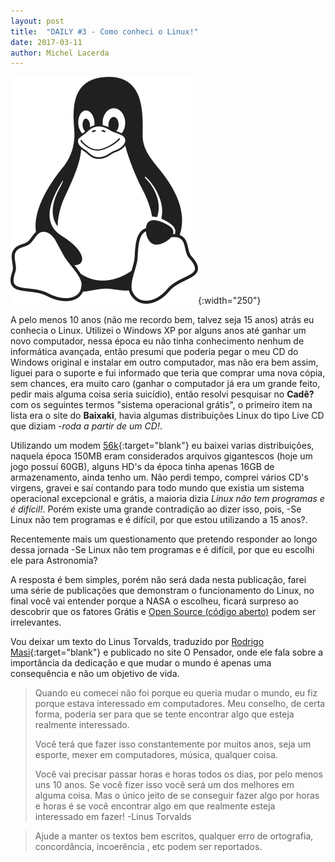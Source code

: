 ```yaml
---
layout: post
title:  "DAILY #3 - Como conheci o Linux!"
date: 2017-03-11
author: Michel Lacerda
---
```

![Tux Mono](/imgs/tux_mono.png){:width="250"}

A pelo menos 10 anos (não me recordo bem, talvez seja 15 anos)  atrás eu conhecia o Linux. Utilizei o Windows XP por alguns anos até ganhar um novo computador, nessa época eu não tinha conhecimento nenhum de informática avançada, então presumi que poderia pegar o meu CD do Windows original e instalar em outro computador, mas não era bem assim, liguei para o suporte e fui informado que teria que comprar uma nova cópia, sem chances, era muito caro (ganhar o computador já era um grande feito, pedir mais alguma coisa seria suicídio), então resolvi pesquisar no **Cadê?** com os seguintes termos "sistema operacional grátis", o primeiro item na lista era o site do **Baixaki**, havia algumas distribuições Linux do tipo Live CD que diziam -*roda a partir de um CD!*.

Utilizando um modem [56k](https://upload.wikimedia.org/wikipedia/commons/3/33/Dial_up_modem_noises.ogg){:target="blank"} eu baixei varias distribuições, naquela época 150MB eram considerados arquivos gigantescos (hoje um jogo possuí 60GB), alguns HD's da época tinha apenas 16GB de armazenamento, ainda tenho um. Não perdi tempo, comprei vários CD's virgens, gravei e saí contando para todo mundo que existia um sistema operacional excepcional e grátis,  a maioria dizia *Linux não tem programas e é difícil!*. Porém existe uma grande contradição ao dizer isso, pois, -Se Linux não tem programas e é difícil, por que estou utilizando a 15 anos?.

Recentemente mais um questionamento que pretendo responder ao longo dessa jornada -Se Linux não tem programas e é difícil, por que eu escolhi ele para Astronomia? 

A resposta é bem simples, porém não será dada nesta publicação, farei uma série de publicações que demonstram o funcionamento do Linux, no final você vai entender porque a NASA o escolheu, ficará surpreso ao descobrir que os fatores Grátis e [Open Source (código aberto)](https://opensource.org/) podem ser irrelevantes.

Vou deixar um texto do Linus Torvalds, traduzido por [Rodrigo Masi](https://pensador.uol.com.br/frase/MTc3NTM0NQ/){:target="blank"} e publicado no site O Pensador, onde ele fala sobre a importância da dedicação e que mudar o mundo é apenas uma consequência e não um objetivo de vida.

> Quando eu comecei não foi porque eu queria mudar o mundo, eu fiz porque estava interessado em computadores. Meu conselho, de certa forma, poderia ser para que se tente encontrar algo que esteja realmente interessado.
> 
> Você terá que fazer isso constantemente por muitos anos, seja um esporte, mexer em computadores, música, qualquer coisa.
> 
> Você vai precisar passar horas e horas todos os dias, por pelo menos uns 10 anos. Se você fizer isso você será um dos melhores em alguma coisa. Mas o único jeito de se conseguir fazer algo por horas e horas é se você encontrar algo em que realmente esteja interessado em fazer!
>-Linus Torvalds


> Ajude a manter os textos bem escritos, qualquer erro de ortografia, concordância, incoerência , etc podem ser reportados. 